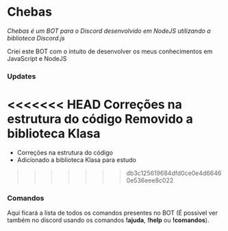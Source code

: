 # Chebas

_Chebas é um BOT para o Discord desenvolvido em NodeJS utilizando a biblioteca Discord.js_

Criei este BOT com o intuito de desenvolver os meus conhecimentos em JavaScript e NodeJS

### Updates

<<<<<<< HEAD
Correções na estrutura do código
Removido a biblioteca Klasa
=======
- Correções na estrutura do código
- Adicionado a biblioteca Klasa para estudo


>>>>>>> db3c125619684dfd0ce0e4d66460e536eee8c022
### Comandos

Aqui ficará a lista de todos os comandos presentes no BOT (É possivel ver também no discord usando os comandos **!ajuda**, **!help** ou **!comandos**).
